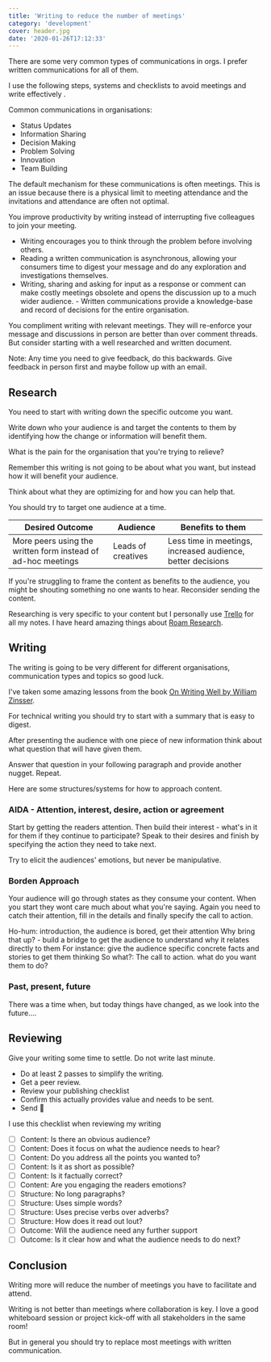 ```yaml
---
title: 'Writing to reduce the number of meetings'
category: 'development'
cover: header.jpg
date: '2020-01-26T17:12:33'
---
```


There are some very common types of communications in orgs. I prefer written communications for all of them.

I use the following steps, systems and checklists to avoid meetings and write effectively .

<!-- end excerpt -->

Common communications in organisations:

- Status Updates
- Information Sharing
- Decision Making
- Problem Solving
- Innovation
- Team Building

The default mechanism for these communications is often meetings. This is an issue because there is a physical limit to meeting attendance and the invitations and attendance are often not optimal.

You improve productivity by writing instead of interrupting five colleagues to join your meeting.

- Writing encourages you to think through the problem before involving others.
- Reading a written communication is asynchronous, allowing your consumers time to digest your message and do any exploration and investigations themselves.
- Writing, sharing and asking for input as a response or comment can make costly meetings obsolete and opens the discussion up to a much wider audience. - Written communications provide a knowledge-base and record of decisions for the entire organisation.

You compliment writing with relevant meetings. They will re-enforce your message and discussions in person are better than over comment threads. But consider starting with a well researched and written document.

Note: Any time you need to give feedback, do this backwards. Give feedback in person first and maybe follow up with an email.

## Research

You need to start with writing down the specific outcome you want.

Write down who your audience is and target the contents to them by identifying how the change or information will benefit them.

What is the pain for the organisation that you're trying to relieve?

Remember this writing is not going to be about what you want, but instead how it will benefit your audience.

Think about what they are optimizing for and how you can help that.

You should try to target one audience at a time.

| Desired Outcome                                              | Audience           | Benefits to them                                            |
| ------------------------------------------------------------ | ------------------ | ----------------------------------------------------------- |
| More peers using the written form instead of ad-hoc meetings | Leads of creatives | Less time in meetings, increased audience, better decisions |

If you're struggling to frame the content as benefits to the audience, you might be shouting something no one wants to hear. Reconsider sending the content.

Researching is very specific to your content but I personally use [Trello](https://trello.com/) for all my notes. I have heard amazing things about [Roam Research](https://roamresearch.com/).

## Writing

The writing is going to be very different for different organisations, communication types and topics so good luck.

I've taken some amazing lessons from the book [On Writing Well by William Zinsser](https://www.amazon.com/Writing-Well-Classic-Guide-Nonfiction/dp/0060891548).

For technical writing you should try to start with a summary that is easy to digest.

After presenting the audience with one piece of new information think about what question that will have given them.

Answer that question in your following paragraph and provide another nugget. Repeat.

Here are some structures/systems for how to approach content.

### AIDA - Attention, interest, desire, action or agreement

Start by getting the readers attention. Then build their interest - what's in it for them if they continue to participate? Speak to their desires and finish by specifying the action they need to take next.

Try to elicit the audiences' emotions, but never be manipulative.

### Borden Approach

Your audience will go through states as they consume your content. When you start they wont care much about what you're saying. Again you need to catch their attention, fill in the details and finally specify the call to action.

Ho-hum: introduction, the audience is bored, get their attention
Why bring that up? - build a bridge to get the audience to understand why it relates directly to them
For instance: give the audience specific concrete facts and stories to get them thinking
So what?: The call to action. what do you want them to do?

### Past, present, future

There was a time when, but today things have changed, as we look into the future....

## Reviewing

Give your writing some time to settle. Do not write last minute.

- Do at least 2 passes to simplify the writing.
- Get a peer review.
- Review your publishing checklist
- Confirm this actually provides value and needs to be sent.
- Send 🚀

I use this checklist when reviewing my writing

- [ ] Content: Is there an obvious audience?
- [ ] Content: Does it focus on what the audience needs to hear?
- [ ] Content: Do you address all the points you wanted to?
- [ ] Content: Is it as short as possible?
- [ ] Content: Is it factually correct?
- [ ] Content: Are you engaging the readers emotions?
- [ ] Structure: No long paragraphs?
- [ ] Structure: Uses simple words?
- [ ] Structure: Uses precise verbs over adverbs?
- [ ] Structure: How does it read out lout?
- [ ] Outcome: Will the audience need any further support
- [ ] Outcome: Is it clear how and what the audience needs to do next?

## Conclusion

Writing more will reduce the number of meetings you have to facilitate and attend.

Writing is not better than meetings where collaboration is key. I love a good whiteboard session or project kick-off with all stakeholders in the same room!

But in general you should try to replace most meetings with written communication.
